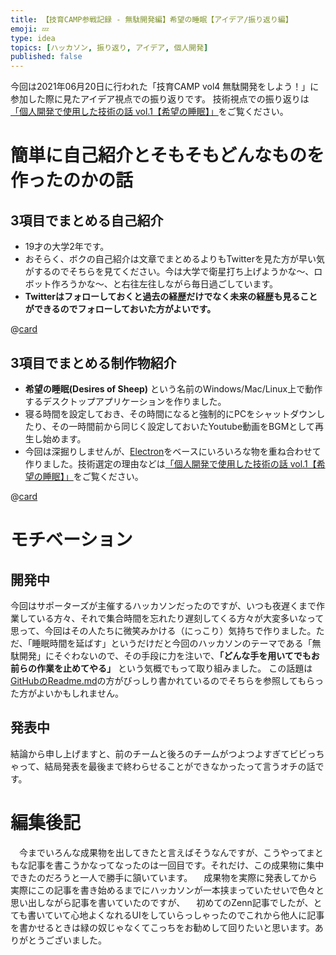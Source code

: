 ```yaml
---
title: 【技育CAMP参戦記録 - 無駄開発編】希望の睡眠【アイデア/振り返り編】
emoji: 💤
type: idea
topics: [ハッカソン, 振り返り, アイデア, 個人開発]
published: false
---
```


今回は2021年06月20日に行われた「技育CAMP vol4 無駄開発をしよう！」に参加した際に見たアイデア視点での振り返りです。
技術視点での振り返りは[「個人開発で使用した技術の話 vol.1【希望の睡眠】」](introduce_desires-of-sheep_02)をご覧ください。


# 簡単に自己紹介とそもそもどんなものを作ったのかの話
## 3項目でまとめる自己紹介

- 19才の大学2年です。
- おそらく、ボクの自己紹介は文章でまとめるよりもTwitterを見た方が早い気がするのでそちらを見てください。今は大学で衛星打ち上げようかな～、ロボット作ろうかな～、と右往左往しながら毎日過ごしています。
- **Twitterはフォローしておくと過去の経歴だけでなく未来の経歴も見ることができるのでフォローしておいた方がよいです。**

@[card](https://twitter.com/streamwest1629)

## 3項目でまとめる制作物紹介
- **希望の睡眠(Desires of Sheep)** という名前のWindows/Mac/Linux上で動作するデスクトップアプリケーションを作りました。
- 寝る時間を設定しておき、その時間になると強制的にPCをシャットダウンしたり、その一時間前から同じく設定しておいたYoutube動画をBGMとして再生し始めます。
- 今回は深掘りしませんが、[Electron](https://www.electronjs.org/)をベースにいろいろな物を重ね合わせて作りました。技術選定の理由などは[「個人開発で使用した技術の話 vol.1【希望の睡眠】」](introduce_desires-of-sheep_02)をご覧ください。

@[card](https://github.com/streamwest-1629/desires-of-sheep)

# モチベーション
## 開発中
今回はサポーターズが主催するハッカソンだったのですが、いつも夜遅くまで作業している方々、それで集合時間を忘れたり遅刻してくる方々が大変多いなって思って、今回はその人たちに微笑みかける（にっこり）気持ちで作りました。ただ、「睡眠時間を延ばす」というだけだと今回のハッカソンのテーマである「無駄開発」にそぐわないので、その手段に力を注いで、**「どんな手を用いてでもお前らの作業を止めてやる」** という気概でもって取り組みました。
この話題は[GitHubのReadme.md](https://github.com/streamwest-1629/desires-of-sheep#readme)の方がびっしり書かれているのでそちらを参照してもらった方がよいかもしれません。

## 発表中
結論から申し上げますと、前のチームと後ろのチームがつよつよすぎてビビっちゃって、結局発表を最後まで終わらせることができなかったって言うオチの話です。
<!-- todo: 記事の続きを書く -->

# 編集後記
　今までいろんな成果物を出してきたと言えばそうなんですが、こうやってまともな記事を書こうかなってなったのは一回目です。それだけ、この成果物に集中できたのだろうと一人で勝手に頷いています。
　成果物を実際に発表してから実際にこの記事を書き始めるまでにハッカソンが一本挟まっていたせいで色々と思い出しながら記事を書いていたのですが、
　初めてのZenn記事でしたが、とても書いていて心地よくなれるUIをしていらっしゃったのでこれから他人に記事を書かせるときは緑の奴じゃなくてこっちをお勧めして回りたいと思います。ありがとうございました。